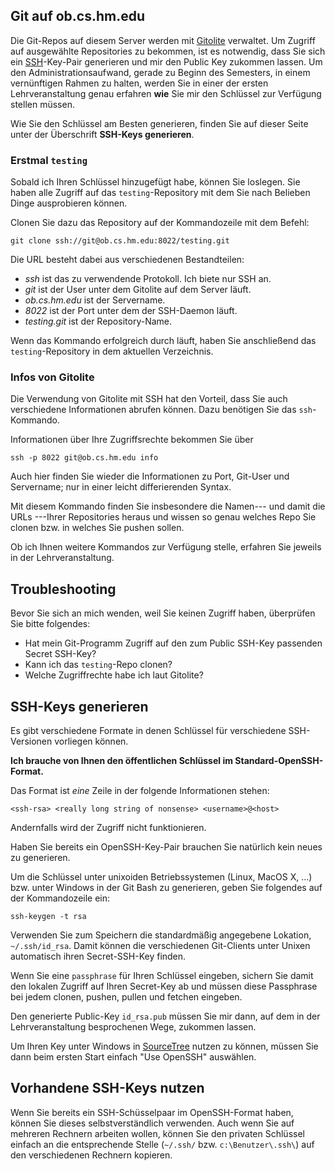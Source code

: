 ## Git auf ob.cs.hm.edu

Die Git-Repos auf diesem Server werden mit [Gitolite](http://gitolite.com/) verwaltet.
Um Zugriff auf ausgewählte Repositories zu bekommen, ist es notwendig, dass Sie sich
ein [SSH](http://de.wikipedia.org/wiki/Secure_Shell)-Key-Pair generieren und mir
den Public Key zukommen lassen. Um den Administrationsaufwand, gerade zu Beginn des
Semesters, in einem vernünftigen Rahmen zu halten, werden Sie in einer der ersten
Lehrveranstaltung genau erfahren **wie** Sie mir den Schlüssel zur Verfügung stellen
müssen.

Wie Sie den Schlüssel am Besten generieren, finden Sie auf dieser Seite unter
der Überschrift **SSH-Keys generieren**.

### Erstmal `testing`

Sobald ich Ihren Schlüssel hinzugefügt habe, können Sie loslegen. Sie haben alle
Zugriff auf das `testing`-Repository mit dem Sie nach Belieben Dinge ausprobieren
können.

Clonen Sie dazu das Repository auf der Kommandozeile mit dem Befehl:

    git clone ssh://git@ob.cs.hm.edu:8022/testing.git

Die URL besteht dabei aus verschiedenen Bestandteilen:

-   *ssh* ist das zu verwendende Protokoll. Ich biete nur SSH an.
-   *git* ist der User unter dem Gitolite auf dem Server läuft.
-   *ob.cs.hm.edu* ist der Servername.
-   *8022* ist der Port unter dem der SSH-Daemon läuft.
-   *testing.git* ist der Repository-Name.

Wenn das Kommando erfolgreich durch läuft, haben Sie anschließend das
`testing`-Repository in dem aktuellen Verzeichnis.

### Infos von Gitolite

Die Verwendung von Gitolite mit SSH hat den Vorteil, dass Sie auch verschiedene
Informationen abrufen können. Dazu benötigen Sie das `ssh`-Kommando.

Informationen über Ihre Zugriffsrechte bekommen Sie über

    ssh -p 8022 git@ob.cs.hm.edu info

Auch hier finden Sie wieder die Informationen zu Port, Git-User und Servername;
nur in einer leicht differierenden Syntax.

Mit diesem Kommando finden Sie insbesondere die Namen--- und damit die URLs ---Ihrer Repositories heraus und wissen so genau welches Repo Sie clonen bzw. in welches Sie
pushen sollen.

Ob ich Ihnen weitere Kommandos zur Verfügung stelle, erfahren Sie jeweils in der
Lehrveranstaltung.

## Troubleshooting

Bevor Sie sich an mich wenden, weil Sie keinen Zugriff haben, überprüfen Sie bitte
folgendes:

-   Hat mein Git-Programm Zugriff auf den zum Public SSH-Key passenden Secret SSH-Key?
-   Kann ich das `testing`-Repo clonen?
-   Welche Zugriffrechte habe ich laut Gitolite?

## SSH-Keys generieren

Es gibt verschiedene Formate in denen Schlüssel für verschiedene SSH-Versionen
vorliegen können.

**Ich brauche von Ihnen den öffentlichen Schlüssel im Standard-OpenSSH-Format.**

Das Format ist *eine* Zeile in der folgende Informationen stehen:

    <ssh-rsa> <really long string of nonsense> <username>@<host>

Andernfalls wird der Zugriff nicht funktionieren.

Haben Sie bereits ein OpenSSH-Key-Pair brauchen Sie natürlich kein neues zu
generieren.

Um die Schlüssel unter unixoiden Betriebssystemen (Linux, MacOS X, ...) 
bzw. unter Windows in der Git Bash zu generieren,
geben Sie folgendes auf der Kommandozeile ein:

    ssh-keygen -t rsa

Verwenden Sie zum Speichern die standardmäßig angegebene Lokation, `~/.ssh/id_rsa`.
Damit können die verschiedenen Git-Clients unter Unixen automatisch ihren
Secret-SSH-Key finden.

Wenn Sie eine `passphrase` für Ihren Schlüssel eingeben, sichern Sie damit den
lokalen Zugriff auf Ihren Secret-Key ab und müssen diese Passphrase bei jedem
clonen, pushen, pullen und fetchen eingeben.

Den generierte Public-Key `id_rsa.pub` müssen Sie mir dann, auf dem in der
Lehrveranstaltung besprochenen Wege, zukommen lassen.

Um Ihren Key unter Windows in [SourceTree](http://www.sourcetreeapp.com/) nutzen zu
können, müssen Sie dann beim ersten Start einfach "Use OpenSSH" auswählen.

## Vorhandene SSH-Keys nutzen

Wenn Sie bereits ein SSH-Schüsselpaar im OpenSSH-Format haben, können Sie dieses
selbstverständlich verwenden. Auch wenn Sie auf mehreren Rechnern arbeiten wollen,
können Sie den privaten Schlüssel einfach an die entsprechende Stelle (`~/.ssh/` bzw.
`c:\Benutzer\.ssh\`) auf den verschiedenen Rechnern kopieren.

